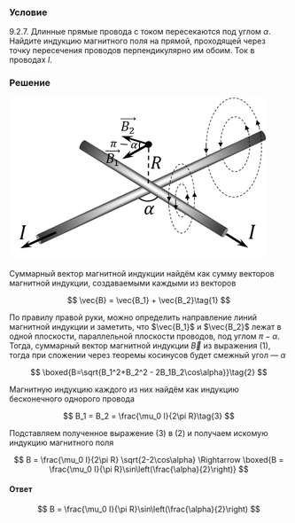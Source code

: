 ###  Условие

$9.2.7.$ Длинные прямые провода с током пересекаются под углом $\alpha$. Найдите индукцию магнитного поля на прямой, проходящей через точку пересечения проводов перпендикулярно им обоим. Ток в проводах $I$.

### Решение

![ Направление магнитной индукции, создаваемой током в проводах |464x292, 39%](../../img/9.2.7/9.2.7_1.png)

Суммарный вектор магнитной индукции найдём как сумму векторов магнитной индукции, создаваемыми каждыми из векторов

$$
\vec{B} = \vec{B_1} + \vec{B_2}\tag{1}
$$

По правилу правой руки, можно определить направление линий магнитной индукции и заметить, что $\vec{B_1}$ и $\vec{B_2}$ лежат в одной плоскости, параллельной плоскости проводов, под углом $\pi - \alpha$. Тогда, суммарный вектор магнитной индукции $\vec{B}$ из выражения $(1)$, тогда при сложении через теоремы косинусов будет смежный угол — $\alpha$

$$
\boxed{B=\sqrt{B_1^2+B_2^2 - 2B_1B_2\cos\alpha}}\tag{2}
$$

Магнитную индукцию каждого из них найдём как индукцию бесконечного однорого провода

$$
B_1 = B_2 = \frac{\mu_0 I}{2\pi R}\tag{3}
$$

Подставляем полученное выражение $(3)$ в $(2)$ и получаем искомую индукцию магнитного поля

$$
B = \frac{\mu_0 I}{2\pi R} \sqrt{2-2\cos\alpha} \Rightarrow \boxed{B = \frac{\mu_0 I}{\pi R}\sin\left(\frac{\alpha}{2}\right)}
$$

#### Ответ

$$
B = \frac{\mu_0 I}{\pi R}\sin\left(\frac{\alpha}{2}\right)
$$